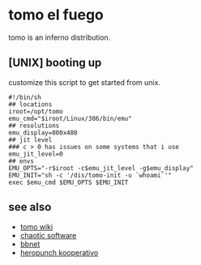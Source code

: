 # tomo el fuego

tomo is an inferno distribution.

## [UNIX] booting up

customize this script to get started from unix.

```
#!/bin/sh
## locations
iroot=/opt/tomo
emu_cmd="$iroot/Linux/386/bin/emu"
## resolutions
emu_display=800x480
## jit level
### c > 0 has issues on some systems that i use
emu_jit_level=0
## envs
EMU_OPTS="-r$iroot -c$emu_jit_level -g$emu_display"
EMU_INIT="sh -c '/dis/tomo-init -u `whoami`'"
exec $emu_cmd $EMU_OPTS $EMU_INIT
```

## see also

* [tomo wiki](http://xj-ix.luxe/wiki/tomo/)
* [chaotic software](http://xj-ix.luxe/wiki/chaotic-software/)
* [bbnet](http://xj-ix.luxe/wiki/bbnet/)
* [heropunch kooperativo](http://heropunch.luxe/)

